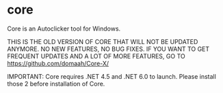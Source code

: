 # core
Core is an Autoclicker tool for Windows.

THIS IS THE OLD VERSION OF CORE THAT WILL NOT BE UPDATED ANYMORE. NO NEW FEATURES, NO BUG FIXES.
IF YOU WANT TO GET FREQUENT UPDATES AND A LOT OF MORE FEATURES, GO TO https://github.com/domaah/Core-X/

IMPORTANT: 
Core requires .NET 4.5 and .NET 6.0 to launch.
Please install those 2 before installation of Core.
